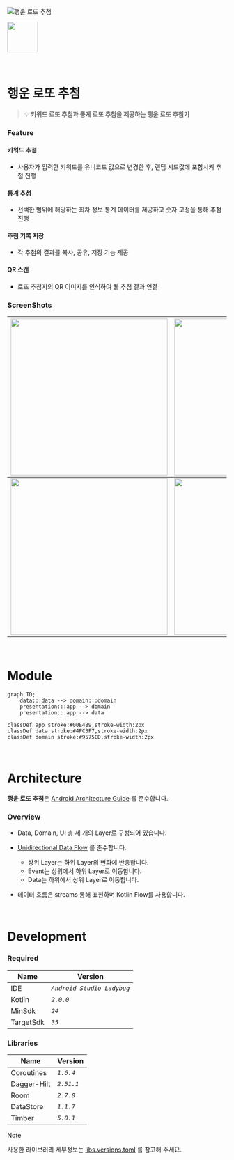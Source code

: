 
![행운 로또 추첨](https://dl.dropbox.com/scl/fi/kc4q3ooec0vfkc69n9yqr/lotto_read_me_image.png?rlkey=dfsmbjnpo3qteqeh7h0vxq324&st=6edzpa64&dl=0 "행운 로또 추첨")

<a href="https://play.google.com/store/apps/details?id=com.lucky_lotto.mvi_test"><img src="https://play.google.com/intl/ko_kr/badges/static/images/badges/ko_badge_web_generic.png" height="70"></a> <a>&nbsp;&nbsp;</a>

<br>

# 행운 로또 추첨
> 💡 **키워드 로또 추첨과 통계 로또 추첨을 제공하는 행운 로또 추첨기**

### Feature
#### 키워드 추첨
- 사용자가 입력한 키워드를 유니코드 값으로 변경한 후, 랜덤 시드값에 포함시켜 추첨 진행
#### 통계 추첨
- 선택한 범위에 해당하는 회차 정보 통계 데이터를 제공하고 숫자 고정을 통해 추첨 진행
#### 추첨 기록 저장
- 각 추첨의 결과를 복사, 공유, 저장 기능 제공
#### QR 스캔
- 로또 추첨지의 QR 이미지를 인식하여 웹 추첨 결과 연결


### ScreenShots
| <img src="https://dl.dropbox.com/scl/fi/khhr502iynvgkgx6dgr7q/all_1.png?rlkey=1dem2jtcl1wfg9wqvqexnwuik&st=8nbqfebl&dl=0" height="360"> | <img src="https://dl.dropbox.com/scl/fi/3y3l4orrsp29hbs3lyiet/all_2.png?rlkey=bue5dmtf3y9dhupbubvs4zlgp&st=k5snlfyq&dl=0" height="360"> | <img src="https://dl.dropbox.com/scl/fi/r7bk8tfkvue6ss88x7jk4/all_3.png?rlkey=4dsg08dp2akep4lgm2xfs0zpr&st=v9w3v2nn&dl=0" height="360"> |
|:--:|:--:|:--:|
| <img src="https://dl.dropbox.com/scl/fi/afgqk2ukeeisjo0a8orzc/all_4.png?rlkey=9jct514i3caam3pma8pn68d8v&st=65gybugk&dl=0" height="360"> | <img src="https://dl.dropbox.com/scl/fi/u3w2gs1p61a1s8dfoc1uf/all_5.png?rlkey=83f0oqtjlroeateme0pm24d2f&st=4ggbj8wu&dl=0" height="360"> | <img src="https://dl.dropbox.com/scl/fi/ue85i8lxjwb6o7472j7kl/all_6.png?rlkey=lpmgorn8pkhe3iyd9oxmbaqlt&st=hp8t6h9a&dl=0" height="360"> |

<br>

# Module

```mermaid
graph TD;
    data:::data --> domain:::domain
    presentation:::app --> domain
    presentation:::app --> data

classDef app stroke:#00E489,stroke-width:2px
classDef data stroke:#4FC3F7,stroke-width:2px
classDef domain stroke:#9575CD,stroke-width:2px
```
<br>

# Architecture
**행운 로또 추첨**은 [Android Architecture Guide](https://developer.android.com/topic/architecture) 를 준수합니다.

### Overview

- Data, Domain, UI 총 세 개의 Layer로 구성되어 있습니다.
- [Unidirectional Data Flow](https://developer.android.com/topic/architecture/ui-layer#udf) 를 준수합니다.

    - 상위 Layer는 하위 Layer의 변화에 반응합니다. 
    - Event는 상위에서 하위 Layer로 이동합니다. 
    - Data는 하위에서 상위 Layer로 이동합니다.


- 데이터 흐름은 streams 통해 표현하며 Kotlin Flow를 사용합니다.


<br>

# Development
### Required
| Name | Version |
| --- | --- |
| IDE |   *```Android Studio Ladybug```* | 
| Kotlin |   *```2.0.0```* | 
| MinSdk  |   *```24```* | 
| TargetSdk  |   *```35```* | 


### Libraries
| Name | Version |
| --- | --- |
| Coroutines | *```1.6.4```* |
| Dagger-Hilt | *```2.51.1```* |
| Room | *```2.7.0```* |
| DataStore  | *```1.1.7```* |
| Timber | *```5.0.1```* |


> [!NOTE]
> 사용한 라이브러리 세부정보는 [libs.versions.toml](https://github.com/2blue-99/Lotto_compose/blob/master/gradle/libs.versions.toml) 를 참고해 주세요.
